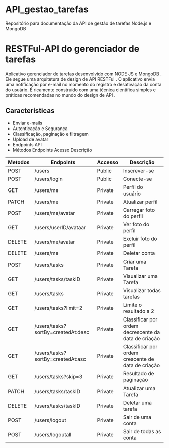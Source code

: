 # API_gestao_tarefas
Repositório para documentação da API de gestão de tarefas Node.js e MongoDB
# RESTFul-API do gerenciador de tarefas
Aplicativo gerenciador de tarefas desenvolvido com NODE JS e MongoDB . Ele segue uma arquitetura de design de API RESTFul . O aplicativo envia uma notificação por e-mail no momento do registro e desativação da conta do usuário. É ricamente construído com uma técnica científica simples e práticas recomendadas no mundo do design de API .

## Características
* Enviar e-mails
* Autenticação e Segurança
* Classificação, paginação e filtragem
* Upload de avatar
* Endpoints API
* Métodos	Endpoints	Acesso	Descrição

| Metodos | Endpoints                          | Accesso | Descrição                                |
| ------- | ---------------------------------- | ------- | ---------------------------------------- |
| POST    | /users                             | Public  | Inscrever-se                             |
| POST    | /users/login                       | Public  | Conecte-se                               |
| GET     | /users/me                          | Private | Perfil do usuário                        |
| PATCH   | /users/me                          | Private | Atualizar perfil                         |
| POST    | /users/me/avatar                   | Private | Carregar foto do perfil                  |
| GET     | /users/userID/avataar              | Private | Ver foto do perfil                       |
| DELETE  | /users/me/avatar                   | Private | Excluir foto do perfil                   |
| DELETE  | /users/me                          | Private | Deletar conta                            |
| POST    | /users/tasks                       | Private | Criar uma Tarefa                         |
| GET     | /users/tasks/taskID                | Private | Visualizar uma Tarefa                    |
| GET     | /users/tasks                       | Private | Visualizar todas tarefas                 |
| GET     | /users/tasks?limit=2               | Private | Limite o resultado a 2                   |
| GET     | /users/tasks?sortBy=createdAt:desc | Private | Classificar por ordem decrescente da data de criação |
| GET     | /users/tasks?sortBy=createdAt:asc  | Private | Classificar por ordem crescente de data de criação  |
| GET     | /users/tasks?skip=3                | Private | Resultado de paginação                        |
| PATCH   | /users/tasks/taskID                | Private | Atualizar uma Tarefa                     |
| DELETE  | /users/tasks/taskID                | Private | Deletar uma tarefa                       |
| POST    | /users/logout                      | Private | Sair de uma conta                        |
| POST    | /users/logoutall                   | Private | Sair de todas as conta                      |




